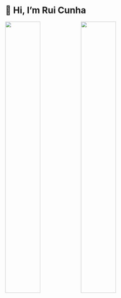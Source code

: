 # 👋 Hi, I’m Rui Cunha

<img align="left" width="47%" src="https://github-readme-stats.vercel.app/api?username=ruipCunha0&show_icons=true&theme=radical" />

<img align="left" width="47%" src="https://github-readme-stats.vercel.app/api/top-langs/?username=ruipCunha0&layout=compact&theme=radical" />
